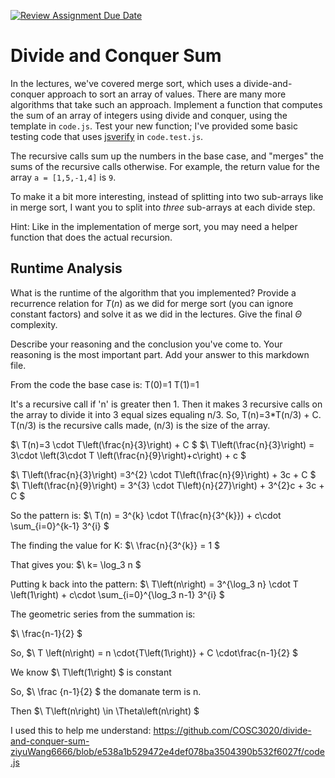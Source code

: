 [![Review Assignment Due Date](https://classroom.github.com/assets/deadline-readme-button-24ddc0f5d75046c5622901739e7c5dd533143b0c8e959d652212380cedb1ea36.svg)](https://classroom.github.com/a/E1vcEWuv)
# Divide and Conquer Sum

In the lectures, we've covered merge sort, which uses a divide-and-conquer
approach to sort an array of values. There are many more algorithms that take
such an approach. Implement a function that computes the sum of an array of
integers using divide and conquer, using the template in `code.js`. Test your
new function; I've provided some basic testing code that uses
[jsverify](https://jsverify.github.io/) in `code.test.js`.

The recursive calls sum up the numbers in the base case, and "merges" the sums
of the recursive calls otherwise. For example, the return value for the array `a
= [1,5,-1,4]` is `9`.

To make it a bit more interesting, instead of splitting into two sub-arrays like
in merge sort, I want you to split into *three* sub-arrays at each divide step.

Hint: Like in the implementation of merge sort, you may need a helper function
that does the actual recursion.

## Runtime Analysis

What is the runtime of the algorithm that you implemented? Provide a recurrence
relation for $T(n)$ as we did for merge sort (you can ignore constant factors)
and solve it as we did in the lectures. Give the final $\Theta$ complexity.

Describe your reasoning and the conclusion you've come to. Your reasoning is the
most important part. Add your answer to this markdown file.


From the code the base case is:
T(0)=1
T(1)=1

It's a recursive call if 'n' is greater then 1. Then it makes 3 recursive calls on the array to divide it into 3 equal sizes equaling
n/3. So, T(n)=3*T(n/3) + C. T(n/3) is the recursive calls made, (n/3) is the size of the array.

$\ T(n)=3 \cdot T\left(\frac{n}{3}\right) + C $
$\ T\left(\frac{n}{3}\right) = 3\cdot \left(3\cdot T \left(\frac{n}{9}\right)+c\right) + c $

$\ T\left(\frac{n}{3}\right) =3^{2} \cdot T\left(\frac{n}{9}\right) + 3c + C $
$\ T\left(\frac{n}{9}\right) = 3^{3} \cdot T\left){n}{27}\right) + 3^{2}c + 3c + C $

So the pattern is:
$\ T(n) = 3^{k} \cdot T(\frac{n}{3^{k}}) + c\cdot \sum_{i=0}^{k-1} 3^{i} $

The finding the value for K:
$\ \frac{n}{3^{k}} = 1 $

That gives you:
$\ k= \log_3 n $

Putting k back into the pattern:
$\ T\left(n\right) = 3^{\log_3 n} \cdot T \left(1\right) + c\cdot \sum_{i=0}^{\log_3 n-1} 3^{i} $

The geometric series from the summation is:

$\ \frac{n-1}{2} $

So, $\ T \left(n\right) = n \cdot{T\left(1\right)} + C \cdot\frac{n-1}{2} $

We know  $\ T\left(1\right) $ is constant 

So, $\ \frac {n-1}{2} $ the domanate term is n.

Then $\ T\left(n\right) \in \Theta\left(n\right) $ 

I used this to help me understand:
https://github.com/COSC3020/divide-and-conquer-sum-ziyuWang6666/blob/e538a1b529472e4def078ba3504390b532f6027f/code.js
